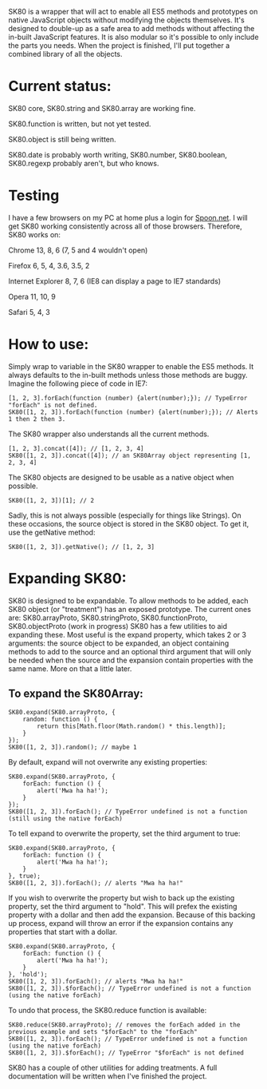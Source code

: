 SK80 is a wrapper that will act to enable all ES5 methods and prototypes on native JavaScript objects without modifying the objects themselves. It's designed to double-up as a safe area to add methods without affecting the in-built JavaScript features. It is also modular so it's possible to only include the parts you needs. When the project is finished, I'll put together a combined library of all the objects.

# Current status: #

SK80 core, SK80.string and SK80.array are working fine.

SK80.function is written, but not yet tested.

SK80.object is still being written.

SK80.date is probably worth writing, SK80.number, SK80.boolean, SK80.regexp probably aren't, but who knows.

# Testing #

I have a few browsers on my PC at home plus a login for [Spoon.net](http://spoon.net/Browsers/). I will get SK80 working consistently across all of those browsers. Therefore, SK80 works on:

Chrome 13, 8, 6 (7, 5 and 4 wouldn't open)

Firefox 6, 5, 4, 3.6, 3.5, 2

Internet Explorer 8, 7, 6 (IE8 can display a page to IE7 standards)

Opera 11, 10, 9

Safari 5, 4, 3

# How to use: #

Simply wrap to variable in the SK80 wrapper to enable the ES5 methods. It always defaults to the in-built methods unless those methods are buggy.
Imagine the following piece of code in IE7:

    [1, 2, 3].forEach(function (number) {alert(number);}); // TypeError "forEach" is not defined.
    SK80([1, 2, 3]).forEach(function (number) {alert(number);}); // Alerts 1 then 2 then 3.

The SK80 wrapper also understands all the current methods.

    [1, 2, 3].concat([4]); // [1, 2, 3, 4]
    SK80([1, 2, 3]).concat([4]); // an SK80Array object representing [1, 2, 3, 4]

The SK80 objects are designed to be usable as a native object when possible.

    SK80([1, 2, 3])[1]; // 2

Sadly, this is not always possible (especially for things like Strings). On these occasions, the source object is stored in the SK80 object. To get it, use the getNative method:

    SK80([1, 2, 3]).getNative(); // [1, 2, 3]

# Expanding SK80: #

SK80 is designed to be expandable. To allow methods to be added, each SK80 object (or "treatment") has an exposed prototype. The current ones are:
SK80.arrayProto, SK80.stringProto, SK80.functionProto, SK80.objectProto (work in progress)
SK80 has a few utilities to aid expanding these. Most useful is the expand property, which takes 2 or 3 arguments: the source object to be expanded, an object containing methods to add to the source and an optional third argument that will only be needed when the source and the expansion contain properties with the same name. More on that a little later.

## To expand the SK80Array: ##

    SK80.expand(SK80.arrayProto, {
        random: function () {
            return this[Math.floor(Math.random() * this.length)];
        }
    });
    SK80([1, 2, 3]).random(); // maybe 1

By default, expand will not overwrite any existing properties:

    SK80.expand(SK80.arrayProto, {
        forEach: function () {
            alert('Mwa ha ha!');
        }
    });
    SK80([1, 2, 3]).forEach(); // TypeError undefined is not a function (still using the native forEach)

To tell expand to overwrite the property, set the third argument to true:

    SK80.expand(SK80.arrayProto, {
        forEach: function () {
            alert('Mwa ha ha!');
        }
    }, true);
    SK80([1, 2, 3]).forEach(); // alerts "Mwa ha ha!"

If you wish to overwrite the property but wish to back up the existing property, set the third argument to "hold". This will prefex the existing property with a dollar and then add the expansion. Because of this backing up process, expand will throw an error if the expansion contains any properties that start with a dollar.

    SK80.expand(SK80.arrayProto, {
        forEach: function () {
            alert('Mwa ha ha!');
        }
    }, 'hold');
    SK80([1, 2, 3]).forEach(); // alerts "Mwa ha ha!"
    SK80([1, 2, 3]).$forEach(); // TypeError undefined is not a function (using the native forEach)

To undo that process, the SK80.reduce function is available:

    SK80.reduce(SK80.arrayProto); // removes the forEach added in the previous example and sets "$forEach" to the "forEach"
    SK80([1, 2, 3]).forEach(); // TypeError undefined is not a function (using the native forEach)
    SK80([1, 2, 3]).$forEach(); // TypeError "$forEach" is not defined

SK80 has a couple of other utilities for adding treatments. A full documentation will be written when I've finished the project.